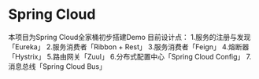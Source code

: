 # Spring Cloud
本项目为Spring Cloud全家桶初步搭建Demo
目前设计点：
1.服务的注册与发现「Eureka」
2.服务消费者「Ribbon + Rest」
3.服务消费者「Feign」
4.熔断器「Hystrix」
5.路由网关「Zuul」
6.分布式配置中心「Spring Cloud Config」
7.消息总线「Spring Cloud Bus」
